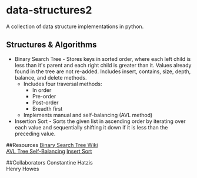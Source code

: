 # data-structures2

A collection of data structure implementations in python.

## Structures & Algorithms  
* Binary Search Tree - Stores keys in sorted order, where each left child is less than it's parent and each right child is greater than it. Values already found in the tree are not re-added. Includes insert, contains, size, depth, balance, and delete methods.  
    * Includes four traversal methods: 
      - In order  
      - Pre-order  
      - Post-order  
      - Breadth first  
    * Implements manual and self-balancing (AVL method)  
* Insertion Sort - Sorts the given list in ascending order by iterating over each value and sequentially shifting it down if it is less than the preceding value.  

##Resources
[Binary Search Tree Wiki](http://en.wikipedia.org/wiki/Binary_search_tree)  
[AVL Tree Self-Balancing](http://en.wikipedia.org/wiki/AVL_tree)
[Insert Sort](http://en.wikipedia.org/wiki/Insertion_sort)  


##Collaborators
Constantine Hatzis  
Henry Howes  
